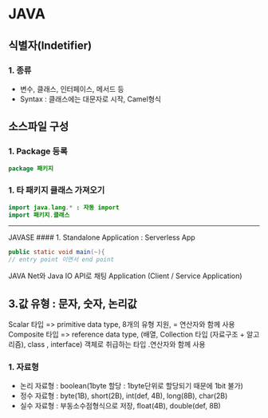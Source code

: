 # JAVA

## 식별자(Indetifier)
### 1. 종류
- 변수, 클래스, 인터페이스, 메서드 등
- Syntax : 클래스에는 대문자로 시작, Camel형식

## 소스파일 구성

### 1. Package 등록
```java
package 패키지
```


### 1. 타 패키지 클래스 가져오기
```java
import java.lang.* : 자동 import
import 패키지.클래스
```
<hr/>
JAVASE
#### 1. Standalone Application : Serverless App

```java
public static void main(~){
// entry point 이면서 end point
```


JAVA Net와 Java IO API로 채팅 Application (Client / Service Application)


## 3.값 유형 : 문자, 숫자, 논리값
Scalar 타입 => primitive data type, 8개의 유형 지원, = 연산자와 함께 사용
Composite 타입 => reference data type, (배열, Collection 타입 (자료구조 + 알고리즘), class , interface) 객체로 취급하는 타입
.연산자와 함께 사용

### 1. 자료형
- 논리 자료형 : boolean(1byte 할당 : 1byte단위로 할당되기 때문에 1bit 불가)
- 정수 자료형 : byte(1B), short(2B), int(def, 4B), long(8B), char(2B)
- 실수 자료형 : 부동소수점형식으로 저장, float(4B), double(def, 8B)
